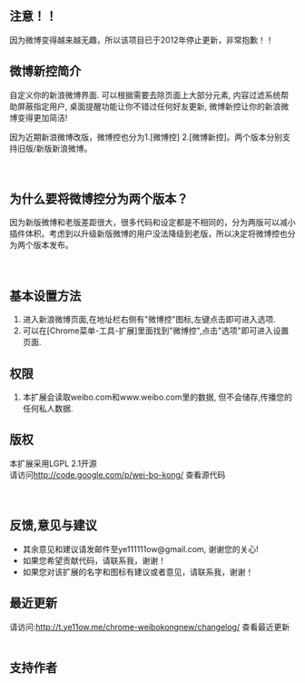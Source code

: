 ## 注意！！ ##

因为微博变得越来越无趣，所以该项目已于2012年停止更新，非常抱歉！！

## 微博新控简介 ##

自定义你的新浪微博界面. 可以根据需要去除页面上大部分元素, 内容过滤系统帮助屏蔽指定用户, 桌面提醒功能让你不错过任何好友更新, 微博新控让你的新浪微博变得更加简洁!<br>

因为近期新浪微博改版，微博控也分为1.[微博控] 2.[微博新控]。两个版本分别支持旧版/新版新浪微博。<br>
<br>
<br>
<h2>为什么要将微博控分为两个版本？</h2>

因为新版微博和老版差距很大，很多代码和设定都是不相同的，分为两版可以减小插件体积。考虑到以升级新版微博的用户没法降级到老版，所以决定将微博控也分为两个版本发布。<br>
<br>
<br>
<h2>基本设置方法</h2>

<ol><li>进入新浪微博页面,在地址栏右侧有"微博控"图标,左键点击即可进入选项.<br>
</li><li>可以在[Chrome菜单-工具-扩展]里面找到"微博控",点击"选项"即可进入设置页面.</li></ol>


<h2>权限</h2>

<ol><li>本扩展会读取weibo.com和www.weibo.com里的数据, 但不会储存,传播您的任何私人数据.</li></ol>


<h2>版权</h2>

本扩展采用LGPL 2.1开源<br>
请访问<a href='http://code.google.com/p/wei-bo-kong/'>http://code.google.com/p/wei-bo-kong/</a> 查看源代码<br>
<br>
<br>
<h2>反馈,意见与建议</h2>

<ul><li>其余意见和建议请发邮件至ye111111ow@gmail.com, 谢谢您的关心!<br>
</li><li>如果您希望贡献代码，请联系我，谢谢！<br>
</li><li>如果您对该扩展的名字和图标有建议或者意见，请联系我，谢谢！</li></ul>


<h2>最近更新</h2>

请访问:<a href='http://t.ye11ow.me/chrome-weibokongnew/changelog/'>http://t.ye11ow.me/chrome-weibokongnew/changelog/</a> 查看最近更新<br>
<br>
<h2>支持作者</h2>
